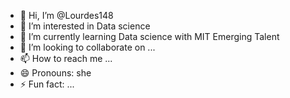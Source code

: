 - 👋 Hi, I’m @Lourdes148
- 👀 I’m interested in Data science 
- 🌱 I’m currently learning Data science with MIT Emerging Talent 
- 💞️ I’m looking to collaborate on ...
- 📫 How to reach me ...
- 😄 Pronouns: she
- ⚡ Fun fact: ...

<!---
Lourdes148/Lourdes148 is a ✨ special ✨ repository because its `README.md` (this file) appears on your GitHub profile.
You can click the Preview link to take a look at your changes.
--->
